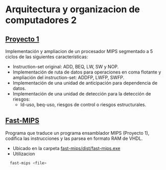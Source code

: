 # Arquitectura y organizacion de computadores 2
## [Proyecto 1](https://github.com/ddevigner/aoc21-22/tree/main/proyecto_1)
Implementación y ampliacion de un procesador MIPS segmentado a 5 ciclos de las siguientes características:
  - Instruction-set original: ADD, BEQ, LW, SW y NOP.
  - Implementación de ruta de datos para operaciones en coma flotante y ampliación del instruction-set: ADDFP, LWFP, SWFP.
  - Implementación de una unidad de anticipación para dependencia de datos.
  - Implementación de una unidad de detección para la detección de riesgos:
    - ld-uso, beq-uso, riesgos de control o riesgos estructurales.

## [Fast-MIPS](https://github.com/ddevigner/aoc2-21-22/tree/main/fast-mips)
Programa que traduce un programa ensamblador MIPS (Proyecto 1), codifica las instrucciones y las parsea en formato RAM de VHDL.
- Ubicado en la carpeta [fast-mips/dist/](https://github.com/ddevigner/aoc2-21-22/tree/main/fast-mips/dist)[fast-mips.exe](https://github.com/ddevigner/aoc2-21-22/blob/main/fast-mips/dist/fast-mips.exe)
- Utilizacion
```bash
  fast-mips <file>
```
